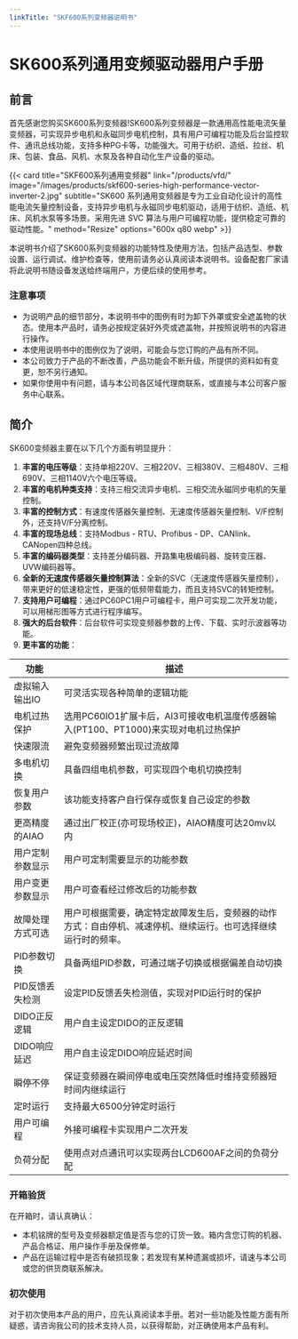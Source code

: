 ```yaml
---
linkTitle: "SKF600系列变频器说明书"
---
```


# SK600系列通用变频驱动器用户手册
## 前言
首先感谢您购买SK600系列变频器!SK600系列变频器是一款通用高性能电流矢量变频器，可实现异步电机和永磁同步电机控制，具有用户可编程功能及后台监控软件、通讯总线功能，支持多种PG卡等，功能强大。可用于纺织、造纸、拉丝、机床、包装、食品、风机、水泵及各种自动化生产设备的驱动。

{{< card title="SKF600系列通用变频器" link="/products/vfd/"  image="/images/products/skf600-series-high-performance-vector-inverter-2.jpg" subtitle="SK600 系列通用变频器是专为工业自动化设计的高性能电流矢量控制设备，支持异步电机与永磁同步电机驱动，适用于纺织、造纸、机床、风机水泵等多场景。采用先进 SVC 算法与用户可编程功能，提供稳定可靠的驱动性能。" method="Resize" options="600x q80 webp" >}}

本说明书介绍了SK600系列变频器的功能特性及使用方法，包括产品选型、参数设置、运行调试、维护检查等，使用前请务必认真阅读本说明书。设备配套厂家请将此说明书随设备发送给终端用户，方便后续的使用参考。

### 注意事项
- 为说明产品的细节部分，本说明书中的图例有时为卸下外罩或安全遮盖物的状态。使用本产品时，请务必按规定装好外壳或遮盖物，并按照说明书的内容进行操作。
- 本使用说明书中的图例仅为了说明，可能会与您订购的产品有所不同。
- 本公司致力于产品的不断改善，产品功能会不断升级，所提供的资料如有变更，恕不另行通知。
- 如果你使用中有问题，请与本公司各区域代理商联系，或直接与本公司客户服务中心联系。

## 简介
SK600变频器主要在以下几个方面有明显提升：
1. **丰富的电压等级**：支持单相220V、三相220V、三相380V、三相480V、三相690V、三相1140V六个电压等级。
2. **丰富的电机种类支持**：支持三相交流异步电机、三相交流永磁同步电机的矢量控制。
3. **丰富的控制方式**：有速度传感器矢量控制、无速度传感器矢量控制、V/F控制外，还支持V/F分离控制。
4. **丰富的现场总线**：支持Modbus - RTU、Profibus - DP、CANlink、CANopen四种总线。
5. **丰富的编码器类型**：支持差分编码器、开路集电极编码器、旋转变压器、UVW编码器等。
6. **全新的无速度传感器矢量控制算法**：全新的SVC（无速度传感器矢量控制），带来更好的低速稳定性，更强的低频带载能力，而且支持SVC的转矩控制。
7. **支持用户可编程**：通过PC60PC1用户可编程卡，用户可实现二次开发功能，可以用梯形图等方式进行程序编写。
8. **强大的后台软件**：后台软件可实现变频器参数的上传、下载、实时示波器等功能。
9. **更丰富的功能**：

| 功能 | 描述 |
| --- | --- |
| 虚拟输入输出IO | 可灵活实现各种简单的逻辑功能 |
| 电机过热保护 | 选用PC60IO1扩展卡后，AI3可接收电机温度传感器输入(PT100、PT1000)来实现对电机过热保护 |
| 快速限流 | 避免变频器频繁出现过流故障 |
| 多电机切换 | 具备四组电机参数，可实现四个电机切换控制 |
| 恢复用户参数 | 该功能支持客户自行保存或恢复自己设定的参数 |
| 更高精度的AIAO | 通过出厂校正(亦可现场校正)，AIAO精度可达20mv以内 |
| 用户定制参数显示 | 用户可定制需要显示的功能参数 |
| 用户变更参数显示 | 用户可查看经过修改后的功能参数 |
| 故障处理方式可选 | 用户可根据需要，确定特定故障发生后，变频器的动作方式：自由停机、减速停机、继续运行。也可选择继续运行时的频率。 |
| PID参数切换 | 具备两组PID参数，可通过端子切换或根据偏差自动切换 |
| PID反馈丢失检测 | 设定PID反馈丢失检测值，实现对PID运行时的保护 |
| DIDO正反逻辑 | 用户自主设定DIDO的正反逻辑 |
| DIDO响应延迟 | 用户自主设定DIDO响应延迟时间 |
| 瞬停不停 | 保证变频器在瞬间停电或电压突然降低时维持变频器短时间内继续运行 |
| 定时运行 | 支持最大6500分钟定时运行 |
| 用户可编程 | 外接可编程卡实现用户二次开发 |
| 负荷分配 | 使用点对点通讯可以实现两台LCD600AF之间的负荷分配 | 

### 开箱验货
在开箱时，请认真确认：
- 本机铭牌的型号及变频器额定值是否与您的订货一致。箱内含您订购的机器、产品合格证、用户操作手册及保修单。
- 产品在运输过程中是否有破损现象；若发现有某种遗漏或损坏，请速与本公司或您的供货商联系解决。

### 初次使用
对于初次使用本产品的用户，应先认真阅读本手册。若对一些功能及性能方面有所疑惑，请咨询我公司的技术支持人员，以获得帮助，对正确使用本产品有利。

